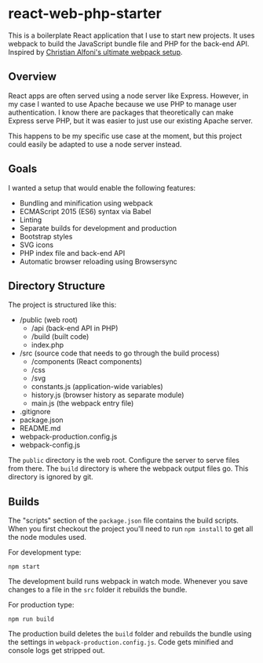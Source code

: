 # react-web-php-starter

This is a boilerplate React application that I use to start new projects. It uses webpack to build the JavaScript bundle file and PHP for the back-end API. Inspired by [Christian Alfoni's ultimate webpack setup](http://www.christianalfoni.com/articles/2015_04_19_The-ultimate-webpack-setup).

## Overview

React apps are often served using a node server like Express. However, in my case I wanted to use Apache because we use PHP to manage user authentication. I know there are packages that theoretically can make Express serve PHP, but it was easier to just use our existing Apache server. 

This happens to be my specific use case at the moment, but this project could easily be adapted to use a node server instead.

## Goals

I wanted a setup that would enable the following features:

* Bundling and minification using webpack
* ECMAScript 2015 (ES6) syntax via Babel
* Linting
* Separate builds for development and production
* Bootstrap styles
* SVG icons
* PHP index file and back-end API
* Automatic browser reloading using Browsersync

## Directory Structure

The project is structured like this:

* /public (web root)
    - /api (back-end API in PHP)
    - /build (built code)
    - index.php
* /src (source code that needs to go through the build process)
    - /components (React components)
    - /css
    - /svg
    - constants.js (application-wide variables)
    - history.js (browser history as separate module)
    - main.js (the webpack entry file)
* .gitignore
* package.json
* README.md
* webpack-production.config.js
* webpack-config.js

The `public` directory is the web root. Configure the server to serve files from there. The `build` directory is where the webpack output files go. This directory is ignored by git.

## Builds

The "scripts" section of the `package.json` file contains the build scripts. When you first checkout the project you'll need to run `npm install` to get all the node modules used. 

For development type:

    npm start

The development build runs webpack in watch mode. Whenever you save changes to a file in the `src` folder it rebuilds the bundle. 

For production type: 

    npm run build

The production build deletes the `build` folder and rebuilds the bundle using the settings in `webpack-production.config.js`. Code gets minified and console logs get stripped out. 

